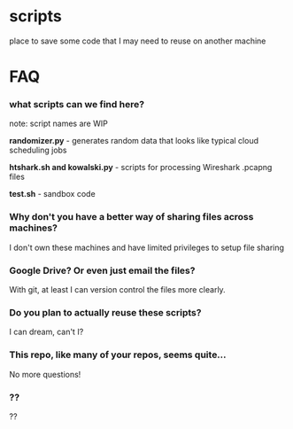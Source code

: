 # scripts
place to save some code that I may need to reuse on another machine

# FAQ

### what scripts can we find here?
note: script names are WIP

**randomizer.py** - generates random data that looks like typical cloud scheduling jobs 

**htshark.sh and kowalski.py** - scripts for processing Wireshark .pcapng files

**test.sh** - sandbox code

### Why don't you have a better way of sharing files across machines?
I don't own these machines and have limited privileges to setup file sharing

### Google Drive? Or even just email the files?
With git, at least I can version control the files more clearly. 

### Do you plan to actually reuse these scripts?
I can dream, can't I?

### This repo, like many of your repos, seems quite...
No more questions!

### ??
??

